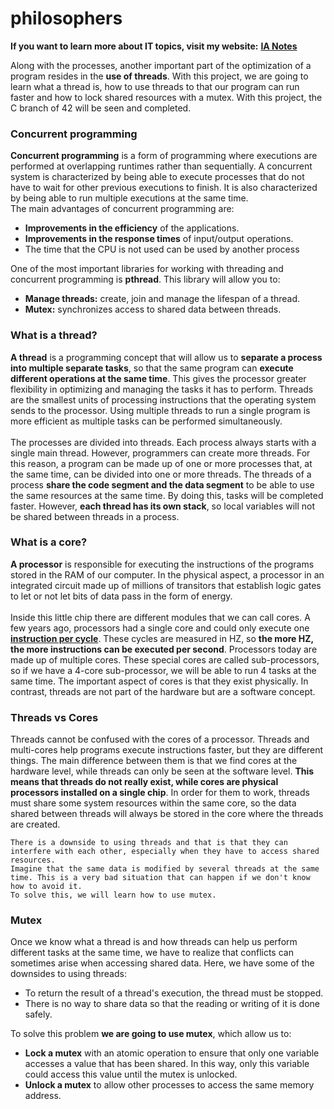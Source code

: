 # philosophers

**If you want to learn more about IT topics, visit my website:** [**IA Notes**](https://ia-notes.com/)

Along with the processes, another important part of the optimization of a program resides in the **use of threads**. With this project, we are going to learn what a thread is, how to use threads to that our program can run faster and how to lock shared resources with a mutex. With this project, the C branch of 42 will be seen and completed.

### Concurrent programming
**Concurrent programming** is a form of programming where executions are performed at overlapping runtimes rather than sequentially. A concurrent system is characterized by being able to execute processes that do not have to wait for other previous executions to finish. It is also characterized by being able to run multiple executions at the same time.<br>
The main advantages of concurrent programming are:
- **Improvements in the efficiency** of the applications.
- **Improvements in the response times** of input/output operations.
- The time that the CPU is not used can be used by another process

One of the most important libraries for working with threading and concurrent programming is **pthread**. This library will allow you to:
- <b>Manage threads:</b> create, join and manage the lifespan of a thread.
- <b>Mutex:</b> synchronizes access to shared data between threads.

### What is a thread?
**A thread** is a programming concept that will allow us to **separate a process into multiple separate tasks**, so that the same program can **execute different operations at the same time**. This gives the processor greater flexibility in optimizing and managing the tasks it has to perform. Threads are the smallest units of processing instructions that the operating system sends to the processor. Using multiple threads to run a single program is more efficient as multiple tasks can be performed simultaneously.<br><br>
The processes are divided into threads. Each process always starts with a single main thread. However, programmers can create more threads. For this reason, a program can be made up of one or more processes that, at the same time, can be divided into one or more threads. The threads of a process **share the code segment and the data segment** to be able to use the same resources at the same time. By doing this, tasks will be completed faster. However, **each thread has its own stack**, so local variables will not be shared between threads in a process.

### What is a core?
**A processor** is responsible for executing the instructions of the programs stored in the RAM of our computer. In the physical aspect, a processor in an integrated circuit made up of millions of transitors that establish logic gates to let or not let bits of data pass in the form of energy.<br><br>
Inside this little chip there are different modules that we can call cores. A few years ago, processors had a single core and could only execute one [**instruction per cycle**](https://github.com/pgomez-a/libasm). These cycles are measured in HZ, so **the more HZ, the more instructions can be executed per second**. Processors today are made up of multiple cores. These special cores are called sub-processors, so if we have a 4-core sub-processor, we will be able to run 4 tasks at the same time. The important aspect of cores is that they exist physically. In contrast, threads are not part of the hardware but are a software concept.

### Threads vs Cores
Threads cannot be confused with the cores of a processor. Threads and multi-cores help programs execute instructions faster, but they are different things. The main difference between them is that we find cores at the hardware level, while threads can only be seen at the software level. **This means that threads do not really exist, while cores are physical processors installed on a single chip**. In order for them to work, threads must share some system resources within the same core, so the data shared between threads will always be stored in the core where the threads are created.

```
There is a downside to using threads and that is that they can interfere with each other, especially when they have to access shared resources.
Imagine that the same data is modified by several threads at the same time. This is a very bad situation that can happen if we don't know how to avoid it.
To solve this, we will learn how to use mutex.
```

### Mutex
Once we know what a thread is and how threads can help us perform different tasks at the same time, we have to realize that conflicts can sometimes arise when accessing shared data. Here, we have some of the downsides to using threads:
- To return the result of a thread's execution, the thread must be stopped.
- There is no way to share data so that the reading or writing of it is done safely.

To solve this problem **we are going to use mutex**, which allow us to:
- **Lock a mutex** with an atomic operation to ensure that only one variable accesses a value that has been shared. In this way, only this variable could access this value until the mutex is unlocked.
- **Unlock a mutex** to allow other processes to access the same memory address.



